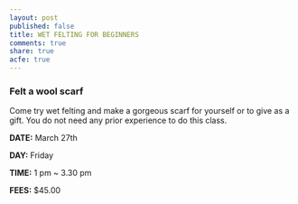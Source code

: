 ```yaml
---
layout: post
published: false
title: WET FELTING FOR BEGINNERS
comments: true
share: true
acfe: true
---
```


### Felt a wool scarf

Come try wet felting and make a gorgeous scarf for yourself or to give as a gift. You do not need any prior experience to do this class.

**DATE:** March 27th

**DAY:** Friday

**TIME:** 1 pm ~ 3.30 pm

**FEES:** $45.00